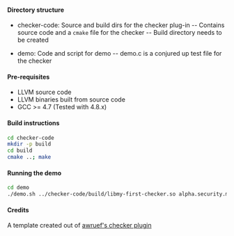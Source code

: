 #### Directory structure

- checker-code: Source and build dirs for the checker plug-in
 -- Contains source code and a `cmake` file for the checker
 -- Build directory needs to be created

- demo: Code and script for demo
 -- demo.c is a conjured up test file for the checker

#### Pre-requisites

- LLVM source code
- LLVM binaries built from source code
- GCC >= 4.7 (Tested with 4.8.x)

#### Build instructions

```bash
cd checker-code
mkdir -p build
cd build
cmake ..; make
```

#### Running the demo

```bash
cd demo
./demo.sh ../checker-code/build/libmy-first-checker.so alpha.security.myfirstchecker
```

#### Credits

A template created out of [awruef's checker plugin][1]

[1]: https://github.com/awruef/find-heartbleed

